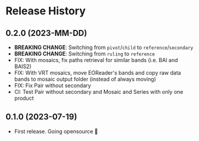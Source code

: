 # Release History


## 0.2.0 (2023-MM-DD)

- **BREAKING CHANGE**: Switching from `pivot`/`child` to `reference`/`secondary`
- **BREAKING CHANGE**: Switching from `ruling` to `reference`
- FIX: With mosaics, fix paths retrieval for similar bands (i.e. BAI and BAIS2)
- FIX: With VRT mosaics, move EOReader's bands and copy raw data bands to mosaic output folder (instead of always moving)
- FIX: Fix Pair without secondary
- CI: Test Pair without secondary and Mosaic and Series with only one product

## 0.1.0 (2023-07-19)

- First release. Going opensource 🚀